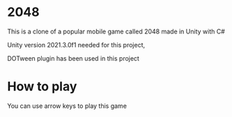 # 2048

This is a clone of a popular mobile game called 2048 made in Unity with C#

Unity version 2021.3.0f1 needed for this project,

DOTween plugin has been used in this project

# How to play
You can use arrow keys to play this game
